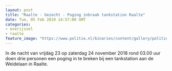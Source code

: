 ```yaml
---
layout: post
title: "Raalte - Gezocht - Poging inbraak tankstation Raalte"
date: Tue, 05 Feb 2019 14:57:00 GMT
categories: 
- overijssel 
- raalte 
feature_image: "https://www.politie.nl/binaries/content/gallery/politie/gezocht/verdachten/2019/februari/02-on/2018530681-1.jpg"
---
```


In de nacht van vrijdag 23 op zaterdag 24 november 2018 rond 03.00 uur doen drie personen een poging in te breken bij een tankstation aan de Weidelaan in Raalte.
